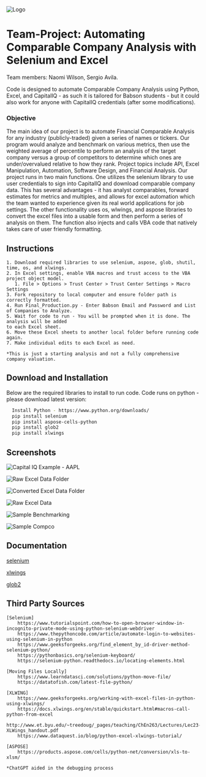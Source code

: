 ![Logo](./images/excel_selenium.png)



# Team-Project: Automating Comparable Company Analysis with Selenium and Excel

Team members: Naomi Wilson, Sergio Avila.

Code is designed to automate Comparable Company Analysis using Python, Excel, and CapitalIQ - as such it is tailored for Babson students - but it could also work for anyone with CapitalIQ credentials (after some modifications). 

### Objective
The main idea of our project is to automate Financial Comparable Analysis for any industry (publicly-traded) given a series of names or tickers. Our program would analyze and benchmark on various metrics, then use the weighted average of percentile to perform an analysis of the target company versus a group of competitors to determine which ones are under/overvalued relative to how they rank. Project topics include API, Excel Manipulation, Automation, Software Design, and Financial Analysis. Our project runs in two main functions. One utilizes the selenium library to use user credentials to sign into CapitalIQ and download comparable company data. This has several advantages - it has analyst comparables, forward estimates for metrics and multiples, and allows for excel automation which the team wanted to experience given its real world applications for job settings. The other functionality uses os, wlwings, and aspose libraries to convert the excel files into a usable form and then perform a series of analysis on them. The function also injects and calls VBA code that natively takes care of user friendly formatting. 

## Instructions

    1. Download required libraries to use selenium, aspose, glob, shutil, time, os, and xlwings.
    2. In Excel settings, enable VBA macros and trust access to the VBA project object model.
       1. File > Options > Trust Center > Trust Center Settings > Macro Settings
    3. Fork repository to local computer and ensure folder path is correctly formatted.
    4. Run Final_Production.py - Enter Babson Email and Password and List of Companies to Analyze.
    5. Wait for code to run - You will be prompted when it is done. The analysis will be added
    to each Excel sheet.
    6. Move these Excel sheets to another local folder before running code again.
    7. Make individual edits to each Excel as need.
   
    *This is just a starting analysis and not a fully comprehensive company valuation.

## Download and Installation

Below are the required libraries to install to run code. Code runs on python - please download latest version:

```bash
  Install Python - https://www.python.org/downloads/
  pip install selenium
  pip install aspose-cells-python
  pip install glob2
  pip install xlwings
```

## Screenshots

![Capital IQ Example - AAPL](./images/apple_capIQ.png)

![Raw Excel Data Folder](./images/raw_excel.png)

![Converted Excel Data Folder](./images/converted.png)

![Raw Excel Data](./images/sample_excel_data.png)

![Sample Benchmarking](./images/sample_benchmarking.png)

![Sample Compco](./images/sample_compco.png)

## Documentation

[selenium](https://selenium-python.readthedocs.io/)

[xlwings](https://docs.xlwings.org/en/latest/)

[glob2](https://pypi.org/project/glob2/0.4.1/)

## Third Party Sources

    [Selenium]
        https://www.tutorialspoint.com/how-to-open-browser-window-in-incognito-private-mode-using-python-selenium-webdriver
        https://www.thepythoncode.com/article/automate-login-to-websites-using-selenium-in-python 
        https://www.geeksforgeeks.org/find_element_by_id-driver-method-selenium-python/ 
        https://pythonbasics.org/selenium-keyboard/ 
        https://selenium-python.readthedocs.io/locating-elements.html  
    
    [Moving Files Locally]
        https://www.learndatasci.com/solutions/python-move-file/
        https://datatofish.com/latest-file-python/ 

    [XLWING]
        https://www.geeksforgeeks.org/working-with-excel-files-in-python-using-xlwings/
        https://docs.xlwings.org/en/stable/quickstart.html#macros-call-python-from-excel
        http://www.et.byu.edu/~treedoug/_pages/teaching/ChEn263/Lectures/Lec23-XLWings_handout.pdf
        https://www.dataquest.io/blog/python-excel-xlwings-tutorial/

    [ASPOSE]
        https://products.aspose.com/cells/python-net/conversion/xls-to-xlsm/

    *ChatGPT aided in the debugging process




